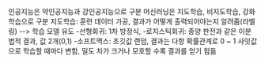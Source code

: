 인공지능은 약인공지능과 강인공지능으로 구분
머신러닝은 지도학습, 비지도학습, 강화학습으로 구분
지도학습: 훈련 데이터 가공, 결과가 어떻게 출력되어야는지 알려줌(라벨링) --> 학습 모델 유도
-선형회귀: 1차 방정식, 
-로지스틱회귀: 종양 판전과 같은 이분법적 결과, 값 2개(0,1)
-소프트맥스: 초깃값 랜덤, 결과는 다항 확률관계로 0 ~ 1 사잇값으로 학습할 때마다 변함, 밀도 차가 크거나 모호할 수록 결과를 얻기 힘듦
